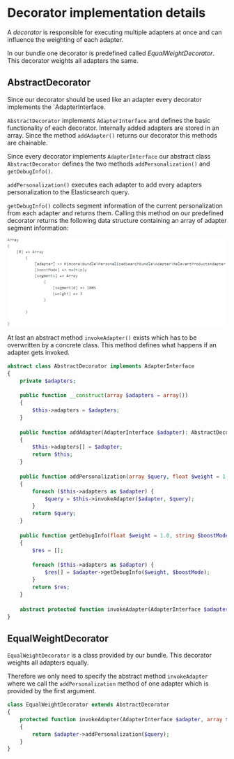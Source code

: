 # Decorator implementation details

A *decorator* is responsible for executing multiple adapters at once and can influence the weighting of each adapter.

In our bundle one decorator is predefined called *EqualWeightDecorator*. This decorator weights all adapters the same.

## AbstractDecorator
Since our decorator should be used like an adapter every decorator implements the `AdapterInterface. 

`AbstractDecorator` implements `AdapterInterface` and defines the basic functionality of each decorator. Internally added adapters are stored in an array. Since the method `addAdapter()` returns our decorator this methods are chainable.

Since every decorator implements `AdapterInterface` our abstract class `AbstractDecorator` defines the two methods `addPersonalization()` and `getDebugInfo()`.

`addPersonalization()` executes each adapter to add every adapters personalization to the Elasticsearch query.

`getDebugInfo()` collects segment information of the current personalization from each adapter and returns them.
Calling this method on our predefined decorator returns the following data structure containing an array of adapter segment information:

![Data structure returned from a decorator](./img/debug_info_example_decorator.png)

At last an abstract method `invokeAdapter()` exists which has to be overwritten by a concrete class. This method defines what happens if an adapter gets invoked.

```php
abstract class AbstractDecorator implements AdapterInterface
{
    private $adapters;

    public function __construct(array $adapters = array())
    {
        $this->adapters = $adapters;
    }

    public function addAdapter(AdapterInterface $adapter): AbstractDecorator
    {
        $this->adapters[] = $adapter;
        return $this;
    }

    public function addPersonalization(array $query, float $weight = 1.0, string $boostMode = "multiply"): array
    {
        foreach ($this->adapters as $adapter) {
            $query = $this->invokeAdapter($adapter, $query);
        }
        return $query;
    }

    public function getDebugInfo(float $weight = 1.0, string $boostMode = "multiply"): array
    {
        $res = [];

        foreach ($this->adapters as $adapter) {
            $res[] = $adapter->getDebugInfo($weight, $boostMode);
        }
        return $res;
    }

    abstract protected function invokeAdapter(AdapterInterface $adapter, array $query): array;
}
```

## EqualWeightDecorator
`EqualWeightDecorator` is a class provided by our bundle. This decorator weights all adapters equally.

Therefore we only need to specify the abstract method `invokeAdapter` where we call the `addPersonalization` method of one adapter which is provided by the first argument.

```php
class EqualWeightDecorator extends AbstractDecorator
{
    protected function invokeAdapter(AdapterInterface $adapter, array $query): array
    {
        return $adapter->addPersonalization($query);
    }
}
```
